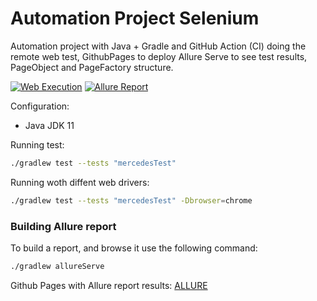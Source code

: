 # Automation Project Selenium

Automation project with Java + Gradle and GitHub Action (CI) doing the remote web test, GithubPages to deploy Allure Serve to see test results, PageObject and PageFactory structure.

[![Web Execution](https://github.com/tassioplima/Selenium/workflows/CI/badge.svg)](https://github.com/tassioplima/Selenium/actions)
[![Allure Report](https://img.shields.io/badge/Allure%20Report-deployed-yellowgreen)](https://tassioplima.github.io/Selenium/)

Configuration:

- Java JDK 11

Running test:

``` sh
./gradlew test --tests "mercedesTest"
```

Running woth diffent web drivers:

``` sh
./gradlew test --tests "mercedesTest" -Dbrowser=chrome
```

### Building Allure report

To build a report, and browse it use the following command:

``` sh
./gradlew allureServe
```

Github Pages with Allure report results: [ALLURE](https://tassioplima.github.io/Selenium/)